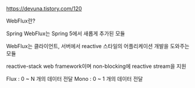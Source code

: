 https://devuna.tistory.com/120

WebFlux란?

Spring WebFlux는 Spring 5에서 새롭게 추가된 모듈

WebFlux는 클라이언트, 서버에서 reactive 스타일의 어플리케이션 개발을 도와주는 모듈

reactive-stack web framework이며 non-blocking에 reactive stream을 지원


Flux : 0 ~ N 개의 데이터 전달
Mono : 0 ~ 1 개의 데이터 전달

